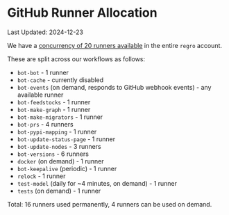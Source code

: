 # GitHub Runner Allocation

Last Updated: 2024-12-23

We have a
[concurrency of 20 runners available](https://docs.github.com/en/actions/administering-github-actions/usage-limits-billing-and-administration#usage-limits) in the entire `regro` account.

These are split across our workflows as follows:
- `bot-bot` - 1 runner
- `bot-cache` - currently disabled
- `bot-events` (on demand, responds to GitHub webhook events) - any available runner
- `bot-feedstocks` - 1 runner
- `bot-make-graph` - 1 runner
- `bot-make-migrators` - 1 runner
- `bot-prs` - 4 runners
- `bot-pypi-mapping` - 1 runner
- `bot-update-status-page` - 1 runner
- `bot-update-nodes` - 3 runners
- `bot-versions` - 6 runners
- `docker` (on demand) - 1 runner
- `bot-keepalive` (periodic) - 1 runner
- `relock` - 1 runner
- `test-model` (daily for ~4 minutes, on demand) - 1 runner
- `tests` (on demand) - 1 runner

Total: 16 runners used permanently, 4 runners can be used on demand.
